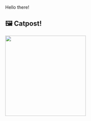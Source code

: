 Hello there!



## 🖼️ Catpost!

<sub>
    <img src="https://cdn2.thecatapi.com/images/nfR9rXjir.jpg" height="256">
</sub>

